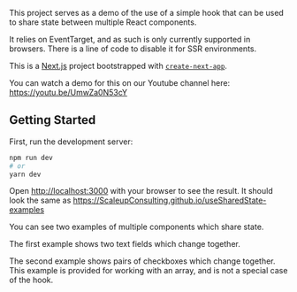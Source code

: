 This project serves as a demo of the use of a simple hook that can be used to share state between multiple React components.

It relies on EventTarget, and as such is only currently supported in browsers.  There is a line of code to disable it for SSR environments.

This is a [Next.js](https://nextjs.org/) project bootstrapped with [`create-next-app`](https://github.com/vercel/next.js/tree/canary/packages/create-next-app).

You can watch a demo for this on our Youtube channel here: https://youtu.be/UmwZa0N53cY

## Getting Started

First, run the development server:

```bash
npm run dev
# or
yarn dev
```

Open [http://localhost:3000](http://localhost:3000) with your browser to see the result.  It should look the same as https://ScaleupConsulting.github.io/useSharedState-examples

You can see two examples of multiple components which share state.

The first example shows two text fields which change together.

The second example shows pairs of checkboxes which change together.  This example is provided for working with an array, and is not a special case of the hook.
